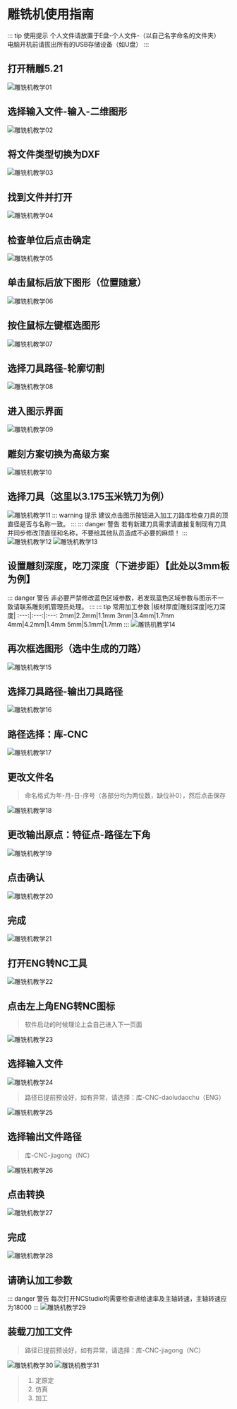 # 雕铣机使用指南
::: tip 使用提示
个人文件请放置于E盘-个人文件-（以自己名字命名的文件夹）    
电脑开机前请拔出所有的USB存储设备（如U盘）
:::

## 打开精雕5.21
![雕铣机教学01](/jx_dxj/01.jpg)

## 选择输入文件-输入-二维图形
![雕铣机教学02](/jx_dxj/02.jpg)

## 将文件类型切换为DXF
![雕铣机教学03](/jx_dxj/03.jpg)

## 找到文件并打开
![雕铣机教学04](/jx_dxj/04.jpg)

## 检查单位后点击确定
![雕铣机教学05](/jx_dxj/05.jpg)

## 单击鼠标后放下图形（位置随意）
![雕铣机教学06](/jx_dxj/06.jpg)

## 按住鼠标左键框选图形
![雕铣机教学07](/jx_dxj/07.jpg)

## 选择刀具路径-轮廓切割
![雕铣机教学08](/jx_dxj/08.jpg)

## 进入图示界面
![雕铣机教学09](/jx_dxj/09.png)

## 雕刻方案切换为高级方案
![雕铣机教学10](/jx_dxj/10.png)

## 选择刀具（这里以3.175玉米铣刀为例）
![雕铣机教学11](/jx_dxj/11.png)
::: warning 提示
建议点击图示按钮进入加工刀路库检查刀具的顶直径是否与名称一致。
:::
::: danger 警告
若有新建刀具需求请直接复制现有刀具并同步修改顶直径和名称，不要给其他队员造成不必要的麻烦！
:::
![雕铣机教学12](/jx_dxj/12.png)
![雕铣机教学13](/jx_dxj/13.png)

## 设置雕刻深度，吃刀深度（下进步距）【此处以3mm板为例】
::: danger 警告
非必要严禁修改蓝色区域参数，若发现蓝色区域参数与图示不一致请联系雕刻机管理员处理。
:::
::: tip 常用加工参数
|板材厚度|雕刻深度|吃刀深度|
:---:|:---:|:---:
2mm|2.2mm|1.1mm
3mm|3.4mm|1.7mm
4mm|4.2mm|1.4mm
5mm|5.1mm|1.7mm
:::
![雕铣机教学14](/jx_dxj/14.png)

## 再次框选图形（选中生成的刀路）
![雕铣机教学15](/jx_dxj/15.jpg)

## 选择刀具路径-输出刀具路径
![雕铣机教学16](/jx_dxj/16.jpg)

## 路径选择：库-CNC
![雕铣机教学17](/jx_dxj/17.jpg)

## 更改文件名
>命名格式为年-月-日-序号（各部分均为两位数，缺位补0），然后点击保存

![雕铣机教学18](/jx_dxj/18.jpg)

## 更改输出原点：特征点-路径左下角
![雕铣机教学19](/jx_dxj/19.jpg)

## 点击确认
![雕铣机教学20](/jx_dxj/20.jpg)

## 完成
![雕铣机教学21](/jx_dxj/21.jpg)

## 打开ENG转NC工具
![雕铣机教学22](/jx_dxj/22.jpg)

## 点击左上角ENG转NC图标
>软件启动的时候理论上会自己进入下一页面

![雕铣机教学23](/jx_dxj/23.jpg)

## 选择输入文件
![雕铣机教学24](/jx_dxj/24.jpg)
>路径已提前预设好，如有异常，请选择：库-CNC-daoludaochu（ENG）

![雕铣机教学25](/jx_dxj/25.jpg)

## 选择输出文件路径
>库-CNC-jiagong（NC）

![雕铣机教学26](/jx_dxj/26.jpg)

## 点击转换
![雕铣机教学27](/jx_dxj/27.jpg)

## 完成
![雕铣机教学28](/jx_dxj/28.jpg)

## 请确认加工参数
::: danger 警告
每次打开NCStudio均需要检查进给速率及主轴转速，主轴转速应为18000
:::
![雕铣机教学29](/jx_dxj/29.png)

## 装载刀加工文件
>路径已提前预设好，如有异常，请选择：库-CNC-jiagong（NC）

![雕铣机教学30](/jx_dxj/30.jpg)
![雕铣机教学31](/jx_dxj/31.jpg)
>1. 定原定  
>2. 仿真  
>3. 加工  



